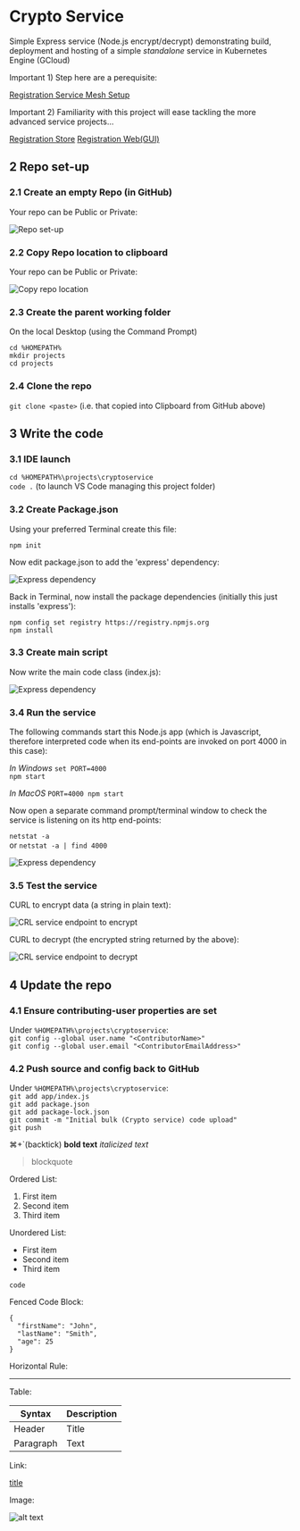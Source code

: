 # Crypto Service

Simple Express service (Node.js encrypt/decrypt) demonstrating build, deployment and hosting of a simple *standalone* service in Kubernetes Engine (GCloud)

Important 1) Step here are a perequisite:

[Registration Service Mesh Setup](https://github.com/burningglass/registrationservicemeshsetup)

Important 2) Familiarity with this project will ease tackling the more advanced service projects...

[Registration Store](https://github.com/burningglass/registrationstore)
[Registration Web(GUI)](https://github.com/burningglass/registrationgui)

## 2 Repo set-up

### 2.1 Create an empty Repo (in GitHub)

Your repo can be Public or Private:

![Repo set-up](README.images/Picture1.png)

### 2.2 Copy Repo location to clipboard

Your repo can be Public or Private:

![Copy repo location](README.images/Picture2.png)

### 2.3 Create the parent working folder

On the local Desktop (using the Command Prompt)

`cd %HOMEPATH%`</br>
`mkdir projects`</br>
`cd projects`

### 2.4 Clone the repo

`git clone <paste>` (i.e. that copied into Clipboard from GitHub above)

## 3 Write the code

### 3.1 IDE launch

`cd %HOMEPATH%\projects\cryptoservice`<br/>
`code .` (to launch VS Code managing this project folder)

### 3.2 Create Package.json

Using your preferred Terminal create this file:

`npm init`

Now edit package.json to add the 'express' dependency:

![Express dependency](README.images/Picture3.png)

Back in Terminal, now install the package dependencies (initially this just installs 'express'):

`npm config set registry https://registry.npmjs.org`</br>
`npm install`

### 3.3 Create main script

Now write the main code class (index.js):

![Express dependency](README.images/Picture4.png)

### 3.4 Run the service

The following commands start this Node.js app (which is Javascript, therefore interpreted code when its end-points are invoked on port 4000 in this case):

*In Windows*
`set PORT=4000`<br/>
`npm start`

*In MacOS*
`PORT=4000 npm start`

Now open a separate command prompt/terminal window to check the service is listening on its http end-points:

`netstat -a`<br/>
or 
`netstat -a | find 4000`

![Express dependency](README.images/Picture5.png)

### 3.5 Test the service

CURL to encrypt data (a string in plain text):

![CRL service endpoint to encrypt](README.images/Picture6.png)

CURL to decrypt (the encrypted string returned by the above):

![CRL service endpoint to decrypt](README.images/Picture7.png)

## 4 Update the repo

### 4.1 Ensure contributing-user properties are set

Under `%HOMEPATH%\projects\cryptoservice`:<br/>
`git config --global user.name "<ContributorName>"`<br/>
`git config --global user.email "<ContributorEmailAddress>"`

### 4.2 Push source and config back to GitHub

Under `%HOMEPATH%\projects\cryptoservice`:<br/>
`git add app/index.js`<br/>
`git add package.json`<br/>
`git add package-lock.json`<br/>
`git commit -m "Initial bulk (Crypto service) code upload"`<br/>
`git push`<br/>





⌘+`(backtick)
**bold text**
*italicized text*
> blockquote

Ordered List:

1. First item
2. Second item
3. Third item

Unordered List:

- First item
- Second item
- Third item

`code`

Fenced Code Block:

```
{
  "firstName": "John",
  "lastName": "Smith",
  "age": 25
}
```

Horizontal Rule:

---

Table:

| Syntax | Description |
| ----------- | ----------- |
| Header | Title |
| Paragraph | Text |

Link:

[title](https://www.example.com)

Image:

![alt text](image.jpg)
